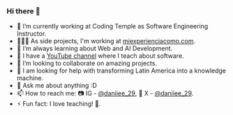 ### Hi there 👋

- 🔭 I’m currently working at Coding Temple as Software Engineering Instructor.
- 🧑🏻‍💻 As side projects, I'm working at [miexperienciacomo.com](https://www.miexperienciacomo.com/).
- 🌱 I’m always learning about Web and AI Development.
- 🎥 I have a [YouTube channel](https://www.youtube.com/@DaniiEE) where I teach about software.
- 👯 I’m looking to collaborate on amazing projects.
- 🚀 I am looking for help with transforming Latin America into a knowledge machine.
- 💬 Ask me about anything :D
- 📫 How to reach me: 📷 IG - <a href="https://www.instagram.com/daniiee_29/" target="_blank">@daniiee_29</a>, 🦜 X - <a href="https://twitter.com/daniiee_29" target="_blank">@daniiee_29</a>.
- ⚡ Fun fact: I love teaching! 💚.

